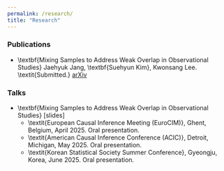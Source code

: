 ```yaml
---
permalink: /research/
title: "Research"
---
```


### Publications

- \textbf{Mixing Samples to Address Weak Overlap in Observational Studies}
    Jaehyuk Jang, \textbf{Suehyun Kim}, Kwonsang Lee. \textit{Submitted.}
    [arXiv](https://arxiv.org/abs/2411.10801v3)


### Talks

- \textbf{Mixing Samples to Address Weak Overlap in Observational Studies} [slides]
    - \textit{European Causal Inference Meeting (EuroCIM)}, Ghent, Belgium, April 2025. Oral presentation.
    - \textit{American Causal Inference Conference (ACIC)}, Detroit, Michigan, May 2025. Oral presentation.
    - \textit{Korean Statistical Society Summer Conference}, Gyeongju, Korea, June 2025. Oral presentation.
